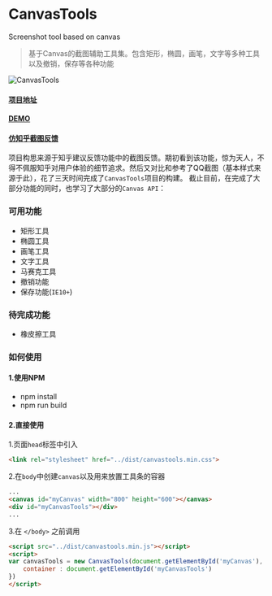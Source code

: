 # CanvasTools
Screenshot tool based on canvas

> 基于Canvas的截图辅助工具集。包含矩形，椭圆，画笔，文字等多种工具以及撤销，保存等各种功能

![CanvasTools](https://img.smohan.net/project/d73e2e41950ea7d342a45fc6a57bd291.jpg)

#### [项目地址](https://smohan.net/lab/canvastools)
#### [DEMO](https://s-mohan.github.io/demo/canvastools/demo.html)
#### [仿知乎截图反馈](https://s-mohan.github.io/demo/canvastools/zhihu.html)

项目构思来源于知乎建议反馈功能中的截图反馈。期初看到该功能，惊为天人，不得不佩服知乎对用户体验的细节追求。然后又对比和参考了QQ截图（基本样式来源于此），花了三天时间完成了`CanvasTools`项目的构建。
截止目前，在完成了大部分功能的同时，也学习了大部分的`Canvas API`：

### 可用功能

- 矩形工具
- 椭圆工具
- 画笔工具
- 文字工具
- 马赛克工具
- 撤销功能 
- 保存功能(`IE10+`)

### 待完成功能

- 橡皮擦工具

### 如何使用

#### 1.使用NPM

- npm install
- npm run build

#### 2.直接使用

1.页面`head`标签中引入
```html
<link rel="stylesheet" href="../dist/canvastools.min.css">
```
2.在`body`中创建`canvas`以及用来放置工具条的容器
```html
...
<canvas id="myCanvas" width="800" height="600"></canvas>
<div id="myCanvasTools"></div>
...
```
3.在 `</body>` 之前调用
```html
<script src="../dist/canvastools.min.js"></script>
<script>
var canvasTools = new CanvasTools(document.getElementById('myCanvas'), {
    container : document.getElementById('myCanvasTools')
})
</script>
```
